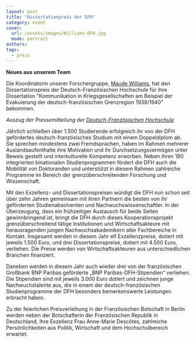 ```yaml
---
layout: post
title: "Dissertationpreis der DFH"
category: event
cover:
  url: /assets/images/Williams-DFH.jpg
  mode: portrait
authors:
tags:
  - preis
---
```

**Neues aus unserem Team**

Die Koordinatorin unserer Forschergruppe, [Maude Williams](https://popkult60.eu/people/), hat den Dissertationspreis der Deutsch-Französischen Hochschule für ihre Dissertation "Kommunikation in Kriegsgesellschaften am Beispiel der Evakuierung der deutsch-französischen Grenzregion 1939/1940" bekommen.

<!-- more -->

*Auszug der Pressemitteilung der [Deutsch-Französischen Hochschule](https://www.dfh-ufa.org/informationen-fuer/unternehmen/dissertationspreise/preistraeger-seit-2008/)*

Jährlich schließen über 1.500 Studierende erfolgreich ihr von der DFH gefördertes deutsch-französisches Studium mit einem Doppeldiplom ab. Sie sprechen mindestens zwei Fremdsprachen, haben im Rahmen mehrerer Auslandsaufenthalte ihre Motivation und ihr Durchsetzungsvermögen unter Beweis gestellt und interkulturelle Kompetenz erworben. Neben ihren 180 integrierten binationalen Studienprogrammen fördert die DFH auch die Mobilität von Doktoranden und unterstützt in diesem Rahmen zahlreiche Programme im Bereich der grenzüberschreitenden Forschung und Wissenschaft.

Mit den Exzellenz- und Dissertationspreisen würdigt die DFH nun schon seit über zehn Jahren gemeinsam mit ihren Partnern die besten von ihr geförderten Studienabsolventen und Nachwuchswissenschaftler. In der Überzeugung, dass ein frühzeitiger Austausch für beide Seiten gewinnbringend ist, bringt die DFH durch dieses Kooperationsprojekt grenzüberschreitend tätige Institutionen und Wirtschaftsakteure mit herausragenden jungen Nachwuchsakademikern aller Fachbereiche in Kontakt. Insgesamt werden in diesem Jahr elf Exzellenzpreise, dotiert mit jeweils 1.500 Euro, und drei Dissertationspreise, dotiert mit 4.500 Euro, verliehen. Die Preise werden von Wirtschaftsakteuren aus unterschiedlichen Branchen finanziert.

Daneben werden in diesem Jahr auch wieder drei von der französischen Großbank BNP Paribas geförderte „BNP Paribas-DFH-Stipendien“ verliehen. Die Stipendien sind mit jeweils 3.000 Euro dotiert und zeichnen junge Nachwuchstalente aus, die in einem der deutsch-französischen Studienprogramme der DFH besonders bemerkenswerte Leistungen erbracht haben.

Zu der feierlichen Preisverleihung in der Französischen Botschaft in Berlin werden neben der Botschafterin der Französischen Republik in Deutschland, Ihre Exzellenz Frau Anne-Marie Descôtes, zahlreiche Persönlichkeiten aus Politik, Wirtschaft und dem Hochschulbereich erwartet.

